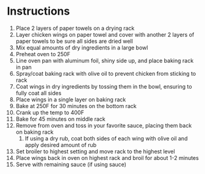 # Instructions

1. Place 2 layers of paper towels on a drying rack
2. Layer chicken wings on paper towel and cover with another 2 layers of paper towels to be sure all sides are dried well
3. Mix equal amounts of dry ingredients in a large bowl
4. Preheat oven to 250F
5. Line oven pan with aluminum foil, shiny side up, and place baking rack in pan
6. Spray/coat baking rack with olive oil to prevent chicken from sticking to rack
7. Coat wings in dry ingredients by tossing them in the bowl, ensuring to fully coat all sides
8. Place wings in a single layer on baking rack
9. Bake at 250F for 30 minutes on the bottom rack
10. Crank up the temp to 400F
11. Bake for 45 minutes on middle rack
12. Remove from oven and toss in your favorite sauce, placing them back on baking rack
    1.  If using a dry rub, coat both sides of each wing with olive oil and apply desired amount of rub
13. Set broiler to highest setting and move rack to the highest level
14. Place wings back in oven on highest rack and broil for about 1-2 minutes
15. Serve with remaining sauce (if using sauce)